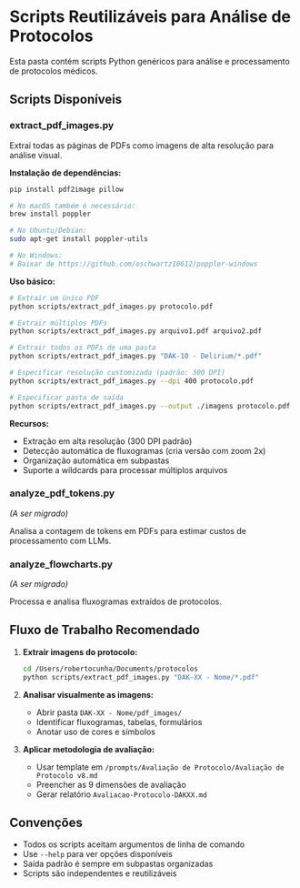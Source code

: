 # Scripts Reutilizáveis para Análise de Protocolos

Esta pasta contém scripts Python genéricos para análise e processamento de protocolos médicos.

## Scripts Disponíveis

### extract_pdf_images.py

Extrai todas as páginas de PDFs como imagens de alta resolução para análise visual.

**Instalação de dependências:**
```bash
pip install pdf2image pillow

# No macOS também é necessário:
brew install poppler

# No Ubuntu/Debian:
sudo apt-get install poppler-utils

# No Windows:
# Baixar de https://github.com/oschwartz10612/poppler-windows
```

**Uso básico:**
```bash
# Extrair um único PDF
python scripts/extract_pdf_images.py protocolo.pdf

# Extrair múltiplos PDFs
python scripts/extract_pdf_images.py arquivo1.pdf arquivo2.pdf

# Extrair todos os PDFs de uma pasta
python scripts/extract_pdf_images.py "DAK-10 - Delirium/*.pdf"

# Especificar resolução customizada (padrão: 300 DPI)
python scripts/extract_pdf_images.py --dpi 400 protocolo.pdf

# Especificar pasta de saída
python scripts/extract_pdf_images.py --output ./imagens protocolo.pdf
```

**Recursos:**
- Extração em alta resolução (300 DPI padrão)
- Detecção automática de fluxogramas (cria versão com zoom 2x)
- Organização automática em subpastas
- Suporte a wildcards para processar múltiplos arquivos

### analyze_pdf_tokens.py

*(A ser migrado)*

Analisa a contagem de tokens em PDFs para estimar custos de processamento com LLMs.

### analyze_flowcharts.py

*(A ser migrado)*

Processa e analisa fluxogramas extraídos de protocolos.

## Fluxo de Trabalho Recomendado

1. **Extrair imagens do protocolo:**
   ```bash
   cd /Users/robertocunha/Documents/protocolos
   python scripts/extract_pdf_images.py "DAK-XX - Nome/*.pdf"
   ```

2. **Analisar visualmente as imagens:**
   - Abrir pasta `DAK-XX - Nome/pdf_images/`
   - Identificar fluxogramas, tabelas, formulários
   - Anotar uso de cores e símbolos

3. **Aplicar metodologia de avaliação:**
   - Usar template em `/prompts/Avaliação de Protocolo/Avaliação de Protocolo v8.md`
   - Preencher as 9 dimensões de avaliação
   - Gerar relatório `Avaliacao-Protocolo-DAKXX.md`

## Convenções

- Todos os scripts aceitam argumentos de linha de comando
- Use `--help` para ver opções disponíveis
- Saída padrão é sempre em subpastas organizadas
- Scripts são independentes e reutilizáveis